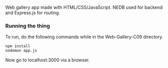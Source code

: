 Web gallery app made with HTML/CSS/JavaScript. NEDB used for backend and Express.js for routing.

### Running the thing
  
To run, do the following commands while in the Web-Gallery-C09 directory.
  
```
npm install
nodemon app.js
```
  
Now go to localhost:3000 via a browser.
